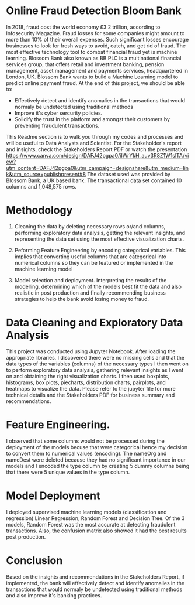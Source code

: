 # Online Fraud Detection Bloom Bank
In 2018, fraud cost the world economy £3.2 trillion, according to Infosecurity Magazine. Fraud losses for some companies might amount to more than 10% of their overall expenses. 
Such significant losses encourage businesses to look for fresh ways to avoid, catch, and get rid of fraud. The most effective technology tool to combat financial fraud yet is machine learning.
Blossom Bank also known as BB PLC is a multinational financial services group, that offers retail and investment banking, pension management, asset management and payments services, headquartered in London, UK. Blossom Bank wants to build a Machine Learning model to predict online payment fraud. At the end of this project, we should be able to:
- Effectively detect and identify anomalies in the transactions that would normaly be undetected using traditional methods
- Improve it's cyber sercurity policies.
- Solidify the trust in the platform and amongst their customers by preventing fraudulent transactions.


This Readme section is to walk you through my codes and processes and will be useful to Data Analysts and Scientist. For the Stakeholder's report and insights, check the Stakeholders Report PDF or watch the presentation 
https://www.canva.com/design/DAFJ42pgpa0/iIWrYkH_auv3R8Z1W1slTA/view?utm_content=DAFJ42pgpa0&utm_campaign=designshare&utm_medium=link&utm_source=publishpresent#8
The dataset used was provided by Blossom Bank, a UK based bank. The transactional data set contained 10 columns and 1,048,575 rows.


# Methodology
1. Cleaning the data by deleting necessary rows or/and columns, performing exploratory data analysis, getting the relevant insights, and representing the data set using the most effective visualization charts.


2. Peforming Feature Engineering by encoding categorical variables. This implies that converting useful columns that are categorical into numerical columns so they can be featured or implemented in the machine learning model


3. Model selection and deployment. Interpreting the results of the modelling, determining which of the models best fit the data and also realistic in post production and finally recommending business strategies to help the bank avoid losing money to fraud.


# Data Cleaning and Exploratory Data Analysis
This project was conducted using Jupyter Notebook. After loading the appropriate libraries, I discovered there were no missing cells and that the data types of the variables (columns) of the necessary types 
I then went on to perform exploratory data analysis, gathering relevant insights as I went on and obtaining the right visualization charts. I then used boxplots, histograms, box plots, piecharts, distribution charts, pairplots, and heatmaps to visualize the data.
Please refer to the jupyter file for more technical details and the Stakeholders PDF for business summary and recommendations.


# Feature Engineering.
I observed that some columns would not be processed during the deployment of the models becuse that were categorical hence my decision to convert them to numerical values (encoding).
The nameOrg and nameDest were deleted because they had no significant importance in our models and I encoded the type column by creating 5 dummy columns being that there were 5 unique values in the type column.


# Model Deployment
I deployed supervised machine learning models (classification and regression) Linear Regression, Random Forest and Decision Tree. Of the 3 models, Random Forest was the most accurate at detecting fraudulent transactions.
Also, the confusion matrix also showed it had the best results post production.


# Conclusion
Based on the insights and recommendations in the Stakeholders Report, if implemented, the bank will effectively detect and identify anomalies in the transactions that would normaly be undetected using traditional methods 
and also improve it's banking practices.






